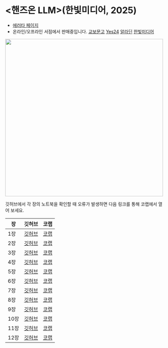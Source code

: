  # <핸즈온 LLM>(한빛미디어, 2025)

* [에러타 페이지](https://tensorflow.blog/handson-llm/)
* 온라인/오프라인 서점에서 판매중입니다. [교보문고](https://product.kyobobook.co.kr/detail/S000216550234) [Yes24](https://www.yes24.com/product/goods/146828240) [알라딘](https://www.aladin.co.kr/shop/wproduct.aspx?ItemId=364507859) [한빛미디어](https://www.hanbit.co.kr/store/books/look.php?p_code=B2599445240)

<img src="https://tensorflow.blog/wp-content/uploads/2025/05/ed95b8eca688ec98a8_llm.jpg" width=500>

깃허브에서 각 장의 노트북을 확인할 때 오류가 발생하면 다음 링크를 통해 코랩에서 열어 보세요.

|장|깃허브|코랩|
|---|--|--|
| 1장 | [깃허브](https://github.com/rickiepark/handson-llm/blob/main/chapter01.ipynb) | [코랩](https://colab.research.google.com/github/rickiepark/handson-llm/blob/main/chapter01.ipynb) |
| 2장 | [깃허브](https://github.com/rickiepark/handson-llm/blob/main/chapter02.ipynb) | [코랩](https://colab.research.google.com/github/rickiepark/handson-llm/blob/main/chapter02.ipynb) |
| 3장 | [깃허브](https://github.com/rickiepark/handson-llm/blob/main/chapter03.ipynb) | [코랩](https://colab.research.google.com/github/rickiepark/handson-llm/blob/main/chapter03.ipynb) |
| 4장 | [깃허브](https://github.com/rickiepark/handson-llm/blob/main/chapter04.ipynb) | [코랩](https://colab.research.google.com/github/rickiepark/handson-llm/blob/main/chapter04.ipynb) |
| 5장 | [깃허브](https://github.com/rickiepark/handson-llm/blob/main/chapter05.ipynb) | [코랩](https://colab.research.google.com/github/rickiepark/handson-llm/blob/main/chapter05.ipynb) |
| 6장 | [깃허브](https://github.com/rickiepark/handson-llm/blob/main/chapter06.ipynb) | [코랩](https://colab.research.google.com/github/rickiepark/handson-llm/blob/main/chapter06.ipynb) |
| 7장 | [깃허브](https://github.com/rickiepark/handson-llm/blob/main/chapter07.ipynb) | [코랩](https://colab.research.google.com/github/rickiepark/handson-llm/blob/main/chapter07.ipynb) |
| 8장 | [깃허브](https://github.com/rickiepark/handson-llm/blob/main/chapter08.ipynb) | [코랩](https://colab.research.google.com/github/rickiepark/handson-llm/blob/main/chapter08.ipynb) |
| 9장 | [깃허브](https://github.com/rickiepark/handson-llm/blob/main/chapter09.ipynb) | [코랩](https://colab.research.google.com/github/rickiepark/handson-llm/blob/main/chapter09.ipynb) |
| 10장 | [깃허브](https://github.com/rickiepark/handson-llm/blob/main/chapter10.ipynb) | [코랩](https://colab.research.google.com/github/rickiepark/handson-llm/blob/main/chapter10.ipynb) |
| 11장 | [깃허브](https://github.com/rickiepark/handson-llm/blob/main/chapter11.ipynb) | [코랩](https://colab.research.google.com/github/rickiepark/handson-llm/blob/main/chapter11.ipynb) |
| 12장 | [깃허브](https://github.com/rickiepark/handson-llm/blob/main/chapter12.ipynb) | [코랩](https://colab.research.google.com/github/rickiepark/handson-llm/blob/main/chapter12.ipynb) |
